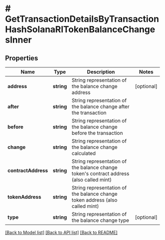 # # GetTransactionDetailsByTransactionHashSolanaRITokenBalanceChangesInner

## Properties

Name | Type | Description | Notes
------------ | ------------- | ------------- | -------------
**address** | **string** | String representation of the balance change address | [optional]
**after** | **string** | String representation of the balance change after the transaction |
**before** | **string** | String representation of the balance change before the transaction |
**change** | **string** | String representation of the balance change calculated |
**contractAddress** | **string** | String representation of the balance change token&#39;s contract address (also called mint) |
**tokenAddress** | **string** | String representation of the balance change token address (also called mint) |
**type** | **string** | String representation of the balance change type | [optional]

[[Back to Model list]](../../README.md#models) [[Back to API list]](../../README.md#endpoints) [[Back to README]](../../README.md)
